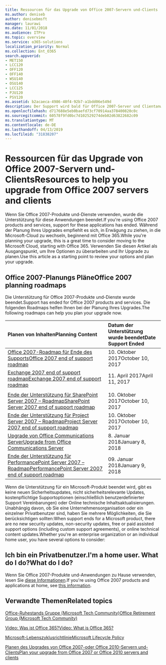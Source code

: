 ```yaml
---
title: Ressourcen für das Upgrade von Office 2007-Servern und-Clients
ms.author: deniseb
author: denisebmsft
manager: laurawi
ms.date: 11/01/2018
ms.audience: ITPro
ms.topic: overview
ms.service: o365-solutions
localization_priority: Normal
ms.collection: Ent_O365
search.appverid:
- MET150
- LCC120
- OFF120
- OFF140
- WSU140
- OSU140
- LCC125
- PJU120
- PSV120
ms.assetid: b2acaeca-4986-40f4-92b7-a1bdd06e549d
description: Der Support wird bald für Office 2007-Server und Clientanwendungen beendet, und benutzerdefinierte Support Vereinbarungen sind nicht verfügbar. Verwenden Sie diesen Artikel, um mit der Planung Ihres Upgrades zu beginnen.
ms.openlocfilehash: d717688e5eb0baefd73cf70914aa378400820c0c
ms.sourcegitcommit: 60578f9fd0bc7d102529274deb02d63822682c09
ms.translationtype: MT
ms.contentlocale: de-DE
ms.lasthandoff: 04/13/2019
ms.locfileid: "31838207"
---
```

# <a name="resources-to-help-you-upgrade-from-office-2007-servers-and-clients"></a><span data-ttu-id="b416d-104">Ressourcen für das Upgrade von Office 2007-Servern und-Clients</span><span class="sxs-lookup"><span data-stu-id="b416d-104">Resources to help you upgrade from Office 2007 servers and clients</span></span>

<span data-ttu-id="b416d-105">Wenn Sie Office 2007-Produkte und-Dienste verwenden, wurde die Unterstützung für diese Anwendungen beendet.</span><span class="sxs-lookup"><span data-stu-id="b416d-105">If you're using Office 2007 products and services, support for these applications has ended.</span></span> <span data-ttu-id="b416d-106">Während der Planung Ihres Upgrades empfiehlt es sich, in Erwägung zu ziehen, in die Microsoft-Cloud zu wechseln, beginnend mit Office 365.</span><span class="sxs-lookup"><span data-stu-id="b416d-106">While you're planning your upgrade, this is a great time to consider moving to the Microsoft Cloud, starting with Office 365.</span></span> <span data-ttu-id="b416d-107">Verwenden Sie diesen Artikel als Ausgangspunkt, um Ihre Optionen zu überarbeiten und Ihr Upgrade zu planen.</span><span class="sxs-lookup"><span data-stu-id="b416d-107">Use this article as a starting point to review your options and plan your upgrade.</span></span>
      
## <a name="office-2007-planning-roadmaps"></a><span data-ttu-id="b416d-108">Office 2007-Planungs Pläne</span><span class="sxs-lookup"><span data-stu-id="b416d-108">Office 2007 planning roadmaps</span></span>
  
<span data-ttu-id="b416d-109">Die Unterstützung für Office 2007-Produkte und-Dienste wurde beendet.</span><span class="sxs-lookup"><span data-stu-id="b416d-109">Support has ended for Office 2007 products and services.</span></span> <span data-ttu-id="b416d-110">Die folgenden Roadmaps helfen Ihnen bei der Planung Ihres Upgrades.</span><span class="sxs-lookup"><span data-stu-id="b416d-110">The following roadmaps can help you plan your upgrade now.</span></span>

|<span data-ttu-id="b416d-111">**Planen von Inhalten**</span><span class="sxs-lookup"><span data-stu-id="b416d-111">**Planning Content**</span></span>|<span data-ttu-id="b416d-112">**Datum der Unterstützung wurde beendet**</span><span class="sxs-lookup"><span data-stu-id="b416d-112">**Date Support Ended**</span></span>|
|:-----|:-----|
|[<span data-ttu-id="b416d-113">Office 2007-Roadmap für Ende des Supports</span><span class="sxs-lookup"><span data-stu-id="b416d-113">Office 2007 end of support roadmap</span></span>](https://docs.microsoft.com/DeployOffice/office-2007-end-support-roadmap) <br/> |<span data-ttu-id="b416d-114">10. Oktober 2017</span><span class="sxs-lookup"><span data-stu-id="b416d-114">October 10, 2017</span></span>  <br/> |
|[<span data-ttu-id="b416d-115">Exchange 2007 end of support roadmap</span><span class="sxs-lookup"><span data-stu-id="b416d-115">Exchange 2007 end of support roadmap</span></span>](exchange-2007-end-of-support.md) <br/> |<span data-ttu-id="b416d-116">11. April 2017</span><span class="sxs-lookup"><span data-stu-id="b416d-116">April 11, 2017</span></span>  <br/> |
|<span data-ttu-id="b416d-117">
  [Ende der Unterstützung für SharePoint Server 2007 – Roadmap](sharepoint-2007-end-of-support.md)</span><span class="sxs-lookup"><span data-stu-id="b416d-117">[SharePoint Server 2007 end of support roadmap](sharepoint-2007-end-of-support.md)</span></span> <br/> |<span data-ttu-id="b416d-118">10. Oktober 2017</span><span class="sxs-lookup"><span data-stu-id="b416d-118">October 10, 2017</span></span>  <br/> |
|[<span data-ttu-id="b416d-119">Ende der Unterstützung für Project Server 2007 – Roadmap</span><span class="sxs-lookup"><span data-stu-id="b416d-119">Project Server 2007 end of support roadmap</span></span>](project-server-2007-end-of-support.md) <br/> |<span data-ttu-id="b416d-120">10. Oktober 2017</span><span class="sxs-lookup"><span data-stu-id="b416d-120">October 10, 2017</span></span>  <br/> |
|[<span data-ttu-id="b416d-121">Upgrade von Office Communications Server</span><span class="sxs-lookup"><span data-stu-id="b416d-121">Upgrade from Office Communications Server</span></span>](https://docs.microsoft.com/SkypeForBusiness/plan-your-deployment/upgrade) <br/> |<span data-ttu-id="b416d-122">8. Januar 2018</span><span class="sxs-lookup"><span data-stu-id="b416d-122">January 8, 2018</span></span>  <br/> |
|[<span data-ttu-id="b416d-123">Ende der Unterstützung für PerformancePoint Server 2007 – Roadmap</span><span class="sxs-lookup"><span data-stu-id="b416d-123">PerformancePoint Server 2007 end of support roadmap</span></span>](pps-2007-end-of-support.md) <br/> |<span data-ttu-id="b416d-124">09. Januar 2018</span><span class="sxs-lookup"><span data-stu-id="b416d-124">January 9, 2018</span></span>  <br/> |
   
<span data-ttu-id="b416d-125">Wenn die Unterstützung für ein Microsoft-Produkt beendet wird, gibt es keine neuen Sicherheitsupdates, nicht sicherheitsrelevante Updates, kostenpflichtige Supportoptionen (einschließlich benutzerdefinierter Support Vereinbarungen) oder Online technische Inhaltsaktualisierungen. Unabhängig davon, ob Sie eine Unternehmensorganisation oder ein einzelner Privatbenutzer sind, haben Sie mehrere Möglichkeiten, die Sie berücksichtigen sollten:</span><span class="sxs-lookup"><span data-stu-id="b416d-125">When support ends for a Microsoft product, there are no new security updates, non-security updates, free or paid assisted support options (including custom support agreements), or online technical content updates.Whether you're an enterprise organization or an individual home user, you have several options to consider:</span></span>

## <a name="im-a-home-user-what-do-i-do"></a><span data-ttu-id="b416d-126">Ich bin ein Privatbenutzer.</span><span class="sxs-lookup"><span data-stu-id="b416d-126">I'm a home user.</span></span> <span data-ttu-id="b416d-127">What do I do?</span><span class="sxs-lookup"><span data-stu-id="b416d-127">What do I do?</span></span>

<span data-ttu-id="b416d-128">Wenn Sie Office 2007-Produkte und-Anwendungen zu Hause verwenden, lesen Sie [diese Informationen](plan-upgrade-previous-versions-office.md#im-a-home-user-what-do-i-do).</span><span class="sxs-lookup"><span data-stu-id="b416d-128">If you're using Office 2007 products and applications at home, see [this information](plan-upgrade-previous-versions-office.md#im-a-home-user-what-do-i-do).</span></span>
     
## <a name="related-topics"></a><span data-ttu-id="b416d-129">Verwandte Themen</span><span class="sxs-lookup"><span data-stu-id="b416d-129">Related topics</span></span>

[<span data-ttu-id="b416d-130">Office-Ruhestands Gruppe (Microsoft Tech Community)</span><span class="sxs-lookup"><span data-stu-id="b416d-130">Office Retirement Group (Microsoft Tech Community)</span></span>](https://go.microsoft.com/fwlink/?linkid=842065)
  
[<span data-ttu-id="b416d-131">Video: Was ist Office 365?</span><span class="sxs-lookup"><span data-stu-id="b416d-131">Video: What is Office 365?</span></span>](https://support.office.com/article/847caf12-2589-452c-8aca-1c009797678b.aspx)
  
[<span data-ttu-id="b416d-132">Microsoft-Lebenszyklusrichtlinie</span><span class="sxs-lookup"><span data-stu-id="b416d-132">Microsoft Lifecycle Policy</span></span>](https://go.microsoft.com/fwlink/?linkid=865200)

[<span data-ttu-id="b416d-133">Planen des Upgrades von Office 2007-oder Office 2010-Servern und-Clients</span><span class="sxs-lookup"><span data-stu-id="b416d-133">Plan your upgrade from Office 2007 or Office 2010 servers and clients</span></span>](plan-upgrade-previous-versions-office.md)
  

